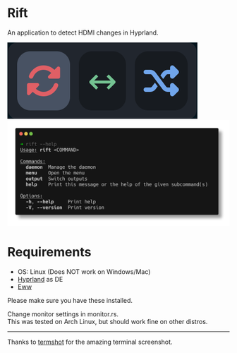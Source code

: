 # Rift
An application to detect HDMI changes in Hyprland.

![Rift Menu Screenshot](screenshots/Rift_menu_screenshot_cropped1.png)
![Rift Cli Screenshot](screenshots/Rift_cli_termshot.png)


# Requirements
- OS: Linux (Does NOT work on Windows/Mac)
- [Hyprland](https://github.com/hyprwm/Hyprland) as DE
- [Eww](https://github.com/elkowar/eww)

Please make sure you have these installed.


Change monitor settings in monitor.rs. \
This was tested on Arch Linux, but should work fine on other distros.

---
Thanks to [termshot](https://github.com/homeport/termshot) for the amazing terminal screenshot.
